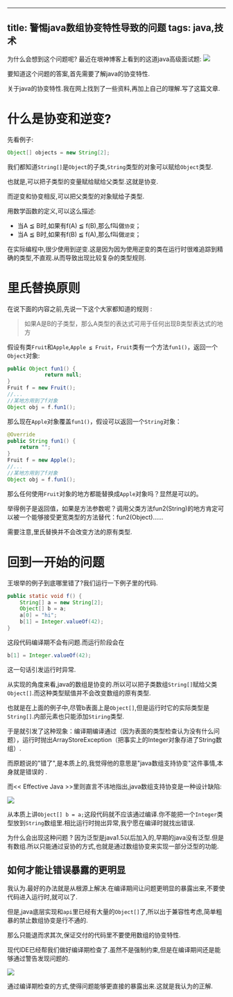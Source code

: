 
---
title: 警惕java数组协变特性导致的问题
tags: java,技术
---

为什么会想到这个问题呢? 最近在垠神博客上看到的这道java高级面试题:
![](https://gitee.com/minagamiyuki/picgo-gitee/raw/master/images/20200301160937.png)

要知道这个问题的答案,首先需要了解java的协变特性.

关于java的协变特性.我在网上找到了一些资料,再加上自己的理解.写了这篇文章.

# 什么是协变和逆变?

先看例子:

```java
Object[] objects = new String[2];
```

我们都知道`String[]`是`Object`的子类,`String`类型的对象可以赋给`Object`类型.

也就是,可以把子类型的变量赋给赋给父类型.这就是协变.

而逆变和协变相反,可以把父类型的对象赋给子类型.

用数学函数的定义,可以这么描述:

*  当A ≦ B时,如果有f(A) ≦ f(B),那么f叫做`协变`；
*  当A ≦ B时,如果有f(B) ≦ f(A),那么f叫做`逆变`；

在实际编程中,很少使用到逆变.这是因为因为使用逆变的类在运行时很难追踪到精确的类型,不直观.从而导致出现比较复杂的类型规则.

# 里氏替换原则

在说下面的内容之前,先说一下这个大家都知道的规则 :

> 如果A是B的子类型，那么A类型的表达式可用于任何出现B类型表达式的地方

假设有类`Fruit`和`Apple`,`Apple ≦ Fruit`，`Fruit`类有一个方法`fun1()`，返回一个`Object`对象:

```java
public Object fun1() {
            return null;
}
Fruit f = new Fruit();
//...
//某地方用到了f对象
Object obj = f.fun1();
```

那么现在`Apple`对象覆盖`fun1()`，假设可以返回一个`String`对象：

```java
@Override
public String fun1() {
    return "";
}
Fruit f = new Apple();
//...
//某地方用到了f对象
Object obj = f.fun1();
```

那么任何使用`Fruit`对象的地方都能替换成`Apple`对象吗？显然是可以的。

举得例子是返回值，如果是方法参数呢？调用父类方法fun2(String)的地方肯定可以被一个能够接受更宽类型的方法替代：fun2(Object)......

需要注意,里氏替换并不会改变方法的原有类型.

# 回到一开始的问题

王垠举的例子到底哪里错了?我们运行一下例子里的代码.

```java
public static void f() {
    String[] a = new String[2];
    Object[] b = a;
    a[0] = "hi";
    b[1] = Integer.valueOf(42);
}
```

这段代码编译期不会有问题.而运行阶段会在    

```java
b[1] = Integer.valueOf(42);
```

这一句话引发运行时异常.

从实现的角度来看,java的数组是协变的.所以可以把子类数组`String[]`赋给父类`Object[]`.而这种类型赋值并不会改变数组的原有类型.

也就是在上面的例子中,尽管b表面上是`Object[]`,但是运行时它的实际类型是`String[]`.内部元素也只能添加`Stiring`类型.

于是就引发了这种现象：编译期编译通过（因为表面的类型检查认为没有什么问题），运行时抛出ArrayStoreException（把事实上的Integer对象存进了String数组）.

而原题说的"错了",是本质上的,我觉得他的意思是"java数组支持协变"这件事情,本身就是错误的 .

而<< Effective Java >>里则直言不讳地指出,java数组支持协变是一种设计缺陷:

![](https://gitee.com/minagamiyuki/picgo-gitee/raw/master/images/IMG_20200301_155732.jpeg)

从本质上讲`Object[] b = a;`这段代码就不应该通过编译.你不能把一个`Integer`类型放到`String`数组里.相比运行时抛出异常,我宁愿在编译时就找出错误.

为什么会出现这种问题 ? 因为泛型是java1.5以后加入的,早期的java没有泛型.但是有数组.所以只能通过妥协的方式,也就是通过数组协变来实现一部分泛型的功能.

## 如何才能让错误暴露的更明显

我认为.最好的办法就是从根源上解决.在编译期间让问题更明显的暴露出来,不要使代码进入运行时,就可以了.

但是,java底层实现和`api`里已经有大量的`Object[]`了,所以出于兼容性考虑,简单粗暴的禁止数组协变是行不通的.

那么只能退而求其次,保证交付的代码里不要使用数组的协变特性.

现代IDE已经帮我们做好编译期检查了.虽然不是强制约束,但是在编译期间还是能够通过警告发现问题的.

![](https://gitee.com/minagamiyuki/picgo-gitee/raw/master/images/20200301155310.png)

通过编译期检查的方式,使得问题能够更直接的暴露出来.这就是我认为的正解.

